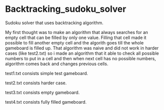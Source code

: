 # Backtracking_sudoku_solver
Sudoku solver that uses backtracking algorithm.

My first thought was to make an algorithm that always searches for an empty cell that can be filled by only one value. Filling that cell made it possible to fill another empty cell and the algorith goes till the whole gameboard is filled up. That algorithm was naive and did not work in harder cases (like test2.txt) so i made an algorithm that it able to check all possible numbers to put in a cell and then when next cell has no possible numbers, algorithm comes back and changes previous cells.

test1.txt consists simple test gameboard.

test2.txt consists harder case.

test3.txt consists empty gameboard.

test4.txt consists fully filled gameboard.

